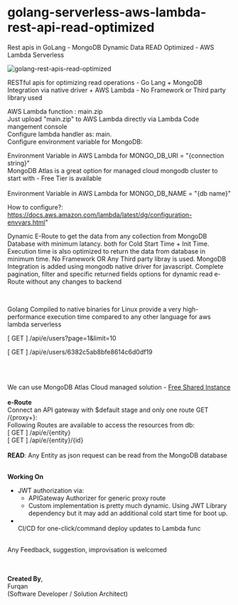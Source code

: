 # golang-serverless-aws-lambda-rest-api-read-optimized
Rest apis in GoLang - MongoDB Dynamic Data READ Optimized - AWS Lambda Serverless

![golang-rest-apis-read-optimized](https://user-images.githubusercontent.com/102517671/206923009-18d5619c-3f34-44c6-a82d-f346e1e4efd1.png)

RESTful apis for optimizing read operations - Go Lang + MongoDB Integration via native driver + AWS Lambda - No Framework or Third party library used


AWS Lambda function :   main.zip </BR>
Just upload "main.zip" to AWS Lambda directly via Lambda Code mangement console</BR>
Configure lambda handler as:    main. </BR>
Configure environment variable for MongoDB: </BR>

Environment Variable in AWS Lambda for MONGO_DB_URI = "{connection string}" </BR>
MongoDB Atlas is a great option for managed cloud mongodb cluster to start with - Free Tier is available </BR></BR>
Environment Variable in AWS Lambda for MONGO_DB_NAME = "{db name}"

How to configure?: https://docs.aws.amazon.com/lambda/latest/dg/configuration-envvars.html"

Dynamic E-Route to get the data from any collection from MongoDB Database with minimum latancy. both for Cold Start Time + Init Time. Execution time is also optimized to return the data from database in minimum time. No Framework OR Any Third party libray is used. MongoDB Integration is added using mongodb native driver for javascript. Complete pagination, filter and specific returned fields options for dynamic read e-Route without any changes to backend

</BR>

Golang Compiled to native binaries for Linux provide a very high-performance execution time compared to any other language for aws lambda serverless </BR>

[ GET ] /api/e/users?page=1&limit=10 </BR>

[ GET ] /api/e/users/6382c5ab8bfe8614c6d0df19 </BR>


</BR></BR>


We can use MongoDB Atlas Cloud managed solution - [Free Shared Instance](https://www.mongodb.com/blog/post/free-your-genius-on-mongodb-atlas-free-tier)
</BR></BR>
**e-Route** </BR>
Connect an API gateway with $default stage and only one route GET /{proxy+}: </BR>
Following Routes are available to access the resources from db: </BR>
[ GET ] /api/e/{entity} </BR>
[ GET ] /api/e/{entity}/{id} </BR>
</BR>
**READ**: Any Entity as json request can be read from the MongoDB database </BR>


</BR> **Working On** </BR>
- JWT authorization via:
  - APIGateway Authorizer for generic proxy route
  - Custom implementation is pretty much dynamic. Using JWT Library dependency but it may add an additional cold start time for boot up.
- </BR> CI/CD for one-click/command deploy updates to Lambda func 

</BR>Any Feedback, suggestion, improvisation is welcomed</BR>

</BR></BR>
**Created By**, </BR>
Furqan </BR>
(Software Developer / Solution Architect) </BR></BR>
